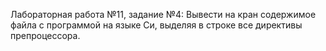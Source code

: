 Лабораторная работа №11, задание №4: Вывести на кран содержимое файла с программой на языке Си, выделяя в строке все директивы препроцессора.
